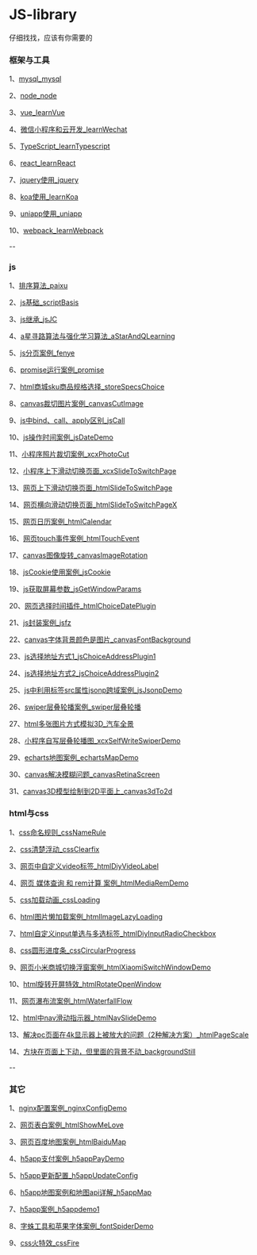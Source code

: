 # JS-library

仔细找找，应该有你需要的

### 框架与工具

1、[mysql_mysql](/mysql)

2、[node_node](https://github.com/fengfanv/JS-library/tree/master/node)

3、[vue_learnVue](https://github.com/fengfanv/JS-library/tree/master/learnVue)

4、[微信小程序和云开发_learnWechat](https://github.com/fengfanv/JS-library/tree/master/learnWechat)

5、[TypeScript_learnTypescript](https://github.com/fengfanv/JS-library/tree/master/learnTypescript)

6、[react_learnReact](https://github.com/fengfanv/JS-library/tree/master/learnReact)

7、[jquery使用_jquery](https://github.com/fengfanv/JS-library/tree/master/jquery)

8、[koa使用_learnKoa](https://github.com/fengfanv/JS-library/tree/master/learnKoa)

9、[uniapp使用_uniapp](https://github.com/fengfanv/JS-library/tree/master/uniapp)

10、[webpack_learnWebpack](https://github.com/fengfanv/JS-library/tree/master/learnWebpack)

--

### js

1、[排序算法_paixu](https://github.com/fengfanv/JS-library/tree/master/paixu)

2、[js基础_scriptBasis](https://github.com/fengfanv/JS-library/tree/master/scriptBasis)

3、[js继承_jsJC](https://github.com/fengfanv/JS-library/tree/master/jsJC)

4、[a星寻路算法与强化学习算法_aStarAndQLearning](https://github.com/fengfanv/JS-library/tree/master/aStarAndQLearning)

5、[js分页案例_fenye](https://github.com/fengfanv/JS-library/tree/master/fenye)

6、[promise运行案例_promise](https://github.com/fengfanv/JS-library/tree/master/promise)

7、[html商城sku商品规格选择_storeSpecsChoice](https://github.com/fengfanv/JS-library/tree/master/storeSpecsChoice)

8、[canvas裁切图片案例_canvasCutImage](https://github.com/fengfanv/JS-library/tree/master/canvasCutImage)

9、[js中bind、call、apply区别_jsCall](https://github.com/fengfanv/JS-library/tree/master/jsCall)

10、[js操作时间案例_jsDateDemo](https://github.com/fengfanv/JS-library/tree/master/jsDateDemo)

11、[小程序照片裁切案例_xcxPhotoCut](https://github.com/fengfanv/JS-library/tree/master/xcxPhotoCut)

12、[小程序上下滑动切换页面_xcxSlideToSwitchPage](https://github.com/fengfanv/JS-library/tree/master/xcxSlideToSwitchPage)

13、[网页上下滑动切换页面_htmlSlideToSwitchPage](https://github.com/fengfanv/JS-library/tree/master/htmlSlideToSwitchPage)

14、[网页横向滑动切换页面_htmlSlideToSwitchPageX](https://github.com/fengfanv/JS-library/tree/master/htmlSlideToSwitchPageX)

15、[网页日历案例_htmlCalendar](https://github.com/fengfanv/JS-library/tree/master/htmlCalendar)

16、[网页touch事件案例_htmlTouchEvent](https://github.com/fengfanv/JS-library/tree/master/htmlTouchEvent)

17、[canvas图像旋转_canvasImageRotation](https://github.com/fengfanv/JS-library/tree/master/canvasImageRotation)

18、[jsCookie使用案例_jsCookie](https://github.com/fengfanv/JS-library/tree/master/jsCookie)

19、[js获取屏幕参数_jsGetWindowParams](https://github.com/fengfanv/JS-library/tree/master/jsGetWindowParams)

20、[网页选择时间插件_htmlChoiceDatePlugin](https://github.com/fengfanv/JS-library/tree/master/htmlChoiceDatePlugin)

21、[js封装案例_jsfz](https://github.com/fengfanv/JS-library/tree/master/jsfz)

22、[canvas字体背景颜色是图片_canvasFontBackground](https://github.com/fengfanv/JS-library/tree/master/canvasFontBackground)

23、[js选择地址方式1_jsChoiceAddressPlugin1](https://github.com/fengfanv/JS-library/tree/master/jsChoiceAddressPlugin1)

24、[js选择地址方式2_jsChoiceAddressPlugin2](https://github.com/fengfanv/JS-library/tree/master/jsChoiceAddressPlugin2)

25、[js中利用标签src属性jsonp跨域案例_jsJsonpDemo](https://github.com/fengfanv/JS-library/tree/master/jsJsonpDemo)

26、[swiper层叠轮播案例_swiper层叠轮播](https://github.com/fengfanv/JS-library/tree/master/swiper层叠轮播)

27、[html多张图片方式模拟3D_汽车全景](https://github.com/fengfanv/JS-library/tree/master/汽车全景)

28、[小程序自写层叠轮播图_xcxSelfWriteSwiperDemo](https://github.com/fengfanv/JS-library/tree/master/xcxSelfWriteSwiperDemo)

29、[echarts地图案例_echartsMapDemo](https://github.com/fengfanv/JS-library/tree/master/echartsMapDemo)

30、[canvas解决模糊问题_canvasRetinaScreen](https://github.com/fengfanv/JS-library/tree/master/canvasRetinaScreen)

31、[canvas3D模型绘制到2D平面上_canvas3dTo2d](https://github.com/fengfanv/JS-library/tree/master/canvas3dTo2d)


### html与css

1、[css命名规则_cssNameRule](https://github.com/fengfanv/JS-library/tree/master/cssNameRule)

2、[css清楚浮动_cssClearfix](https://github.com/fengfanv/JS-library/tree/master/cssClearfix)

3、[网页中自定义video标签_htmlDiyVideoLabel](https://github.com/fengfanv/JS-library/tree/master/htmlDiyVideoLabel)

4、[网页 媒体查询 和 rem计算 案例_htmlMediaRemDemo](https://github.com/fengfanv/JS-library/tree/master/htmlMediaRemDemo)

5、[css加载动画_cssLoading](https://github.com/fengfanv/JS-library/tree/master/cssLoading)

6、[html图片懒加载案例_htmlImageLazyLoading](https://github.com/fengfanv/JS-library/tree/master/htmlImageLazyLoading)

7、[html自定义input单选与多选标签_htmlDiyInputRadioCheckbox](https://github.com/fengfanv/JS-library/tree/master/htmlDiyInputRadioCheckbox)

8、[css圆形进度条_cssCircularProgress](https://github.com/fengfanv/JS-library/tree/master/cssCircularProgress)

9、[网页小米商城切换浮窗案例_htmlXiaomiSwitchWindowDemo](https://github.com/fengfanv/JS-library/tree/master/htmlXiaomiSwitchWindowDemo)

10、[html旋转开屏特效_htmlRotateOpenWindow](https://github.com/fengfanv/JS-library/tree/master/htmlRotateOpenWindow)

11、[网页瀑布流案例_htmlWaterfallFlow](https://github.com/fengfanv/JS-library/tree/master/htmlWaterfallFlow)

12、[html中nav滑动指示器_htmlNavSlideDemo](https://github.com/fengfanv/JS-library/tree/master/htmlNavSlideDemo)

13、[解决pc页面在4k显示器上被放大的问题（2种解决方案）_htmlPageScale](https://github.com/fengfanv/JS-library/tree/master/htmlPageScale)

14、[方块在页面上下动，但里面的背景不动_backgroundStill](https://github.com/fengfanv/JS-library/tree/master/backgroundStill)

--

### 其它

1、[nginx配置案例_nginxConfigDemo](https://github.com/fengfanv/JS-library/tree/master/nginxConfigDemo)

2、[网页表白案例_htmlShowMeLove](https://github.com/fengfanv/JS-library/tree/master/htmlShowMeLove)

3、[网页百度地图案例_htmlBaiduMap](https://github.com/fengfanv/JS-library/tree/master/htmlBaiduMap)

4、[h5app支付案例_h5appPayDemo](https://github.com/fengfanv/JS-library/tree/master/h5appPayDemo)

5、[h5app更新配置_h5appUpdateConfig](https://github.com/fengfanv/JS-library/tree/master/h5appUpdateConfig)

6、[h5app地图案例和地图api详解_h5appMap](https://github.com/fengfanv/JS-library/tree/master/h5appMap)

7、[h5app案例_h5appdemo1](https://github.com/fengfanv/JS-library/tree/master/h5appdemo1)

8、[字蛛工具和苹果字体案例_fontSpiderDemo](https://github.com/fengfanv/JS-library/tree/master/fontSpiderDemo)

9、[css火特效_cssFire](https://github.com/fengfanv/JS-library/tree/master/cssFire)